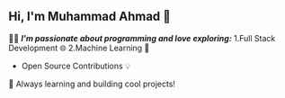 ## Hi, I'm Muhammad Ahmad 👋

👨‍💻 ***I'm passionate about programming and love exploring:***
1.Full Stack Development 🌐
2.Machine Learning 🤖
+ Open Source Contributions 💡

🚀 Always learning and building cool projects!
